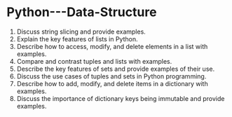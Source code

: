 # Python---Data-Structure

1.	Discuss string slicing and provide examples.
2.	Explain the key features of lists in Python.
3.	Describe how to access, modify, and delete elements in a list with examples.
4.  Compare and contrast tuples and lists with examples.
5.	Describe the key features of sets and provide examples of their use.
6.	Discuss the use cases of tuples and sets in Python programming.
7.	Describe how to add, modify, and delete items in a dictionary with examples.
8.	Discuss the importance of dictionary keys being immutable and provide examples.
